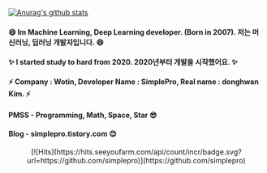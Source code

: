 [![Anurag's github stats](https://github-readme-stats.vercel.app/api?username=simplepro&hide=contribs,prs&show_icons=true)](https://github.com/simplepro/)  
#### 😄 Im Machine Learning, Deep Learning developer. (Born in 2007). 저는 머신러닝, 딥러닝 개발자입니다. 😄  
#### ✨ I started study to hard from 2020. 2020년부터 개발을 시작했어요. ✨
#### ⚡ Company : Wotin, Developer Name : SimplePro, Real name : donghwan Kim. ⚡
#### PMSS - Programming, Math, Space, Star 😎
#### Blog - simplepro.tistory.com  😊

 <div align=center>
  [![Hits](https://hits.seeyoufarm.com/api/count/incr/badge.svg?url=https://github.com/simplepro)](https://github.com/simplepro) 
  </div>


<!--
**Wotin/Wotin** is a ✨ _special_ ✨ repository because its `README.md` (this file) appears on your GitHub profile.

Here are some ideas to get you started:

- 🔭 I’m currently working on ...
- 🌱 I’m currently learning ...
- 👯 I’m looking to collaborate on ...
- 🤔 I’m looking for help with ...
- 💬 Ask me about ...
- 📫 How to reach me: ...
- 😄 Pronouns: ...
- ⚡ Fun fact: ...
-->
